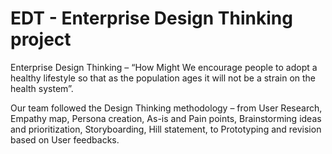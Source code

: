 # EDT - Enterprise Design Thinking project

Enterprise Design Thinking – “How Might We encourage people to adopt a healthy lifestyle so that as the population ages 
it will not be a strain on the health system”. 

Our team followed the Design Thinking methodology – from User Research, Empathy map, Persona creation, As-is and Pain points, 
Brainstorming ideas and prioritization,  Storyboarding, Hill statement, to Prototyping and revision based on User feedbacks.
